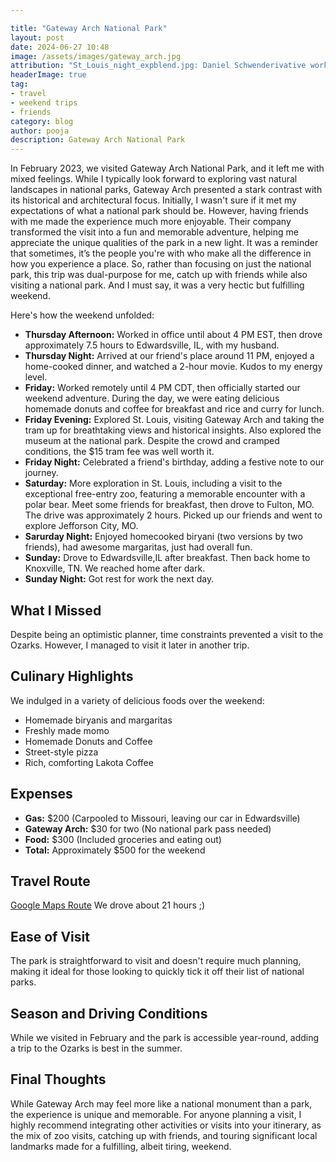 ```yaml
---

title: "Gateway Arch National Park"
layout: post
date: 2024-06-27 10:48
image: /assets/images/gateway_arch.jpg
attribution: "St_Louis_night_expblend.jpg: Daniel Schwenderivative work: ←fetchcomms, CC BY-SA 2.5 <https://creativecommons.org/licenses/by-sa/2.5>, via Wikimedia Commons"
headerImage: true
tag:
- travel
- weekend trips 
- friends
category: blog
author: pooja
description: Gateway Arch National Park
---
```


In February 2023, we visited Gateway Arch National Park, and it left me with mixed feelings. While I typically look forward to exploring vast natural landscapes in national parks, Gateway Arch presented a stark contrast with its historical and architectural focus. Initially, I wasn't sure if it met my expectations of what a national park should be. However, having friends with me made the experience much more enjoyable. Their company transformed the visit into a fun and memorable adventure, helping me appreciate the unique qualities of the park in a new light. It was a reminder that sometimes, it’s the people you're with who make all the difference in how you experience a place. 
So, rather than focusing on just the national park, this trip was dual-purpose for me, catch up with friends while also visiting a national park. And I must say, it was a very hectic but fulfilling weekend. 

Here's how the weekend unfolded:

- **Thursday Afternoon:** Worked in office until about 4 PM EST, then drove approximately 7.5 hours to Edwardsville, IL, with my husband.
- **Thursday Night:** Arrived at our friend's place around 11 PM, enjoyed a home-cooked dinner, and watched a 2-hour movie. Kudos to my energy level. 
- **Friday:** Worked remotely until 4 PM CDT, then officially started our weekend adventure. During the day, we were eating delicious homemade donuts and coffee for breakfast and rice and curry for lunch. 
- **Friday Evening:** Explored St. Louis, visiting Gateway Arch and taking the tram up for breathtaking views and historical insights. Also explored the museum at the national park. Despite the crowd and cramped conditions, the $15 tram fee was well worth it.
- **Friday Night:** Celebrated a friend's birthday, adding a festive note to our journey. 
- **Saturday:** More exploration in St. Louis, including a visit to the exceptional free-entry zoo, featuring a memorable encounter with a polar bear. Meet some friends for breakfast, then drove to Fulton, MO. The drive was approximately 2 hours. Picked up our friends and went to explore Jefforson City, MO. 
- **Sarurday Night:** Enjoyed homecooked biryani (two versions by two friends), had awesome margaritas, just had overall fun. 
- **Sunday:** Drove to Edwardsville,IL after breakfast. Then back home to Knoxville, TN. We reached home after dark. 
- **Sunday Night:** Got rest for work the next day. 

## What I Missed
Despite being an optimistic planner, time constraints prevented a visit to the Ozarks. However, I managed to visit it later in another trip. 

## Culinary Highlights
We indulged in a variety of delicious foods over the weekend:
- Homemade biryanis and margaritas
- Freshly made momo
- Homemade Donuts and Coffee
- Street-style pizza
- Rich, comforting Lakota Coffee

## Expenses
- **Gas:** $200 (Carpooled to Missouri, leaving our car in Edwardsville)
- **Gateway Arch:** $30 for two (No national park pass needed)
- **Food:** $300 (Included groceries and eating out)
- **Total:** Approximately $500 for the weekend

## Travel Route
[Google Maps Route](https://maps.app.goo.gl/G55XeaFKpyRSQZ4x9)
We drove about 21 hours ;) 

## Ease of Visit
The park is straightforward to visit and doesn't require much planning, making it ideal for those looking to quickly tick it off their list of national parks.

## Season and Driving Conditions
While we visited in February and the park is accessible year-round, adding a trip to the Ozarks is best in the summer.

## Final Thoughts
While Gateway Arch may feel more like a national monument than a park, the experience is unique and memorable. For anyone planning a visit, I highly recommend integrating other activities or visits into your itinerary, as the mix of zoo visits, catching up with friends, and touring significant local landmarks made for a fulfilling, albeit tiring, weekend.